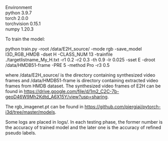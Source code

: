 Environment<br>
python 3.9.7<br>
torch 2.0.0<br>
torchvision 0.15.1<br>
numpy 1.20.3<br>

To train the model:

python train.py -root /data/E2H_source/ -mode rgb -save_model I3D_RGB_HMDB -dset H -CLASS_NUM 13 -trainfile ./targetlistname_My_H.txt -r1 0.2 -r2 0.3 -th 0.9 -lr 0.025 -sset E -droot /data/HMDB51-frame -PRE 5 -method Pro -r3 0.5

where /data/E2H_source/ is the directory containing synthesized video frames and /data/HMDB51-frame is directory containing extracted video frames from HMDB dataset. The synthesized video frames of E2H can be found in https://drive.google.com/file/d/1m2_C2C-7b-geoD46W9Mh2Kdtd_A6X15Y/view?usp=sharing.

The rgb_imagenet.pt can be found in https://github.com/piergiaj/pytorch-i3d/tree/master/models.

Some logs are placed in logs/. In each testing phase, the former number is the accuracy of trained model and the later one is the accuracy of refined pseudo labels.
